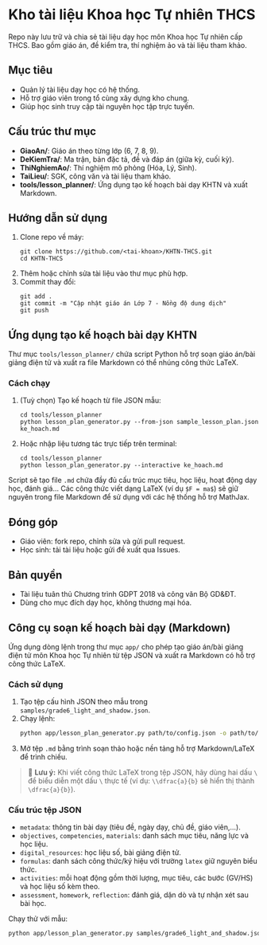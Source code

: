 # Kho tài liệu Khoa học Tự nhiên THCS

Repo này lưu trữ và chia sẻ tài liệu dạy học môn Khoa học Tự nhiên cấp THCS. Bao gồm giáo án, đề kiểm tra, thí nghiệm ảo và tài liệu tham khảo.

## Mục tiêu
- Quản lý tài liệu dạy học có hệ thống.
- Hỗ trợ giáo viên trong tổ cùng xây dựng kho chung.
- Giúp học sinh truy cập tài nguyên học tập trực tuyến.

## Cấu trúc thư mục
- **GiaoAn/**: Giáo án theo từng lớp (6, 7, 8, 9).
- **DeKiemTra/**: Ma trận, bản đặc tả, đề và đáp án (giữa kỳ, cuối kỳ).
- **ThiNghiemAo/**: Thí nghiệm mô phỏng (Hóa, Lý, Sinh).
- **TaiLieu/**: SGK, công văn và tài liệu tham khảo.
- **tools/lesson_planner/**: Ứng dụng tạo kế hoạch bài dạy KHTN và xuất Markdown.

## Hướng dẫn sử dụng
1. Clone repo về máy:
   ```
   git clone https://github.com/<tai-khoan>/KHTN-THCS.git
   cd KHTN-THCS
   ```
2. Thêm hoặc chỉnh sửa tài liệu vào thư mục phù hợp.
3. Commit thay đổi:
   ```
   git add .
   git commit -m "Cập nhật giáo án Lớp 7 - Nồng độ dung dịch"
   git push
   ```

## Ứng dụng tạo kế hoạch bài dạy KHTN

Thư mục `tools/lesson_planner/` chứa script Python hỗ trợ soạn giáo án/bài giảng điện tử
và xuất ra file Markdown có thể nhúng công thức LaTeX.

### Cách chạy

1. (Tuỳ chọn) Tạo kế hoạch từ file JSON mẫu:
   ```
   cd tools/lesson_planner
   python lesson_plan_generator.py --from-json sample_lesson_plan.json ke_hoach.md
   ```

2. Hoặc nhập liệu tương tác trực tiếp trên terminal:
   ```
   cd tools/lesson_planner
   python lesson_plan_generator.py --interactive ke_hoach.md
   ```

Script sẽ tạo file `.md` chứa đầy đủ cấu trúc mục tiêu, học liệu, hoạt động dạy học,
đánh giá... Các công thức viết dạng LaTeX (ví dụ `$F = ma$`) sẽ giữ nguyên trong
file Markdown để sử dụng với các hệ thống hỗ trợ MathJax.

## Đóng góp
- Giáo viên: fork repo, chỉnh sửa và gửi pull request.
- Học sinh: tải tài liệu hoặc gửi đề xuất qua Issues.

## Bản quyền
- Tài liệu tuân thủ Chương trình GDPT 2018 và công văn Bộ GD&ĐT.
- Dùng cho mục đích dạy học, không thương mại hóa.

## Công cụ soạn kế hoạch bài dạy (Markdown)
Ứng dụng dòng lệnh trong thư mục `app/` cho phép tạo giáo án/bài giảng điện tử môn Khoa học Tự nhiên từ tệp JSON và xuất ra Markdown có hỗ trợ công thức LaTeX.

### Cách sử dụng
1. Tạo tệp cấu hình JSON theo mẫu trong `samples/grade6_light_and_shadow.json`.
2. Chạy lệnh:
   ```bash
   python app/lesson_plan_generator.py path/to/config.json -o path/to/output.md
   ```
3. Mở tệp `.md` bằng trình soạn thảo hoặc nền tảng hỗ trợ Markdown/LaTeX để trình chiếu.


> 📌 **Lưu ý:** Khi viết công thức LaTeX trong tệp JSON, hãy dùng hai dấu `\` để biểu diễn một dấu `\` thực tế (ví dụ: `\\dfrac{a}{b}` sẽ hiển thị thành `\dfrac{a}{b}`).

### Cấu trúc tệp JSON
- `metadata`: thông tin bài dạy (tiêu đề, ngày dạy, chủ đề, giáo viên,...).
- `objectives`, `competencies`, `materials`: danh sách mục tiêu, năng lực và học liệu.
- `digital_resources`: học liệu số, bài giảng điện tử.
- `formulas`: danh sách công thức/ký hiệu với trường `latex` giữ nguyên biểu thức.
- `activities`: mỗi hoạt động gồm thời lượng, mục tiêu, các bước (GV/HS) và học liệu số kèm theo.
- `assessment`, `homework`, `reflection`: đánh giá, dặn dò và tự nhận xét sau bài học.

Chạy thử với mẫu:
```bash
python app/lesson_plan_generator.py samples/grade6_light_and_shadow.json
```
